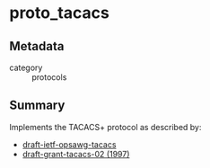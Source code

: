 # proto_tacacs
## Metadata
<dl>
  <dt>category</dt><dd>protocols</dd>
</dl>

## Summary
Implements the TACACS+ protocol as described by:

* [draft-ietf-opsawg-tacacs](https://datatracker.ietf.org/doc/draft-ietf-opsawg-tacacs/?include_text=1)
* [draft-grant-tacacs-02 (1997)](https://tools.ietf.org/html/draft-grant-tacacs-02)
